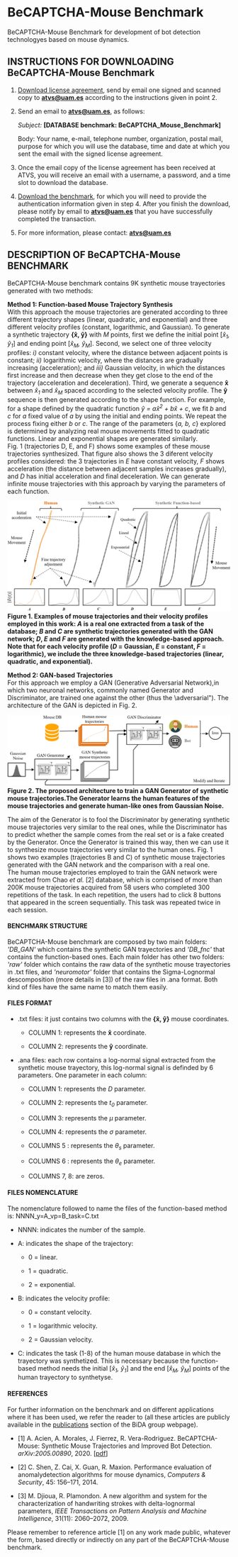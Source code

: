 # BeCAPTCHA-Mouse Benchmark 
BeCAPTCHA-Mouse Benchmark for development of bot detection technologyes based on mouse dynamics.

## INSTRUCTIONS FOR DOWNLOADING BeCAPTCHA-Mouse Benchmark
1) [Download license agreement](http://atvs.ii.uam.es/atvs/licenses/BeCAPTCHA_Mouse_Benchmark.pdf), send by email one signed and scanned copy to **atvs@uam.es** according to the instructions given in point 2.
 
 
2) Send an email to **atvs@uam.es**, as follows:

   *Subject:* **[DATABASE benchmark: BeCAPTCHA_Mouse_Benchmark]**

   Body: Your name, e-mail, telephone number, organization, postal mail, purpose for which you will use the database, time and date at which you sent the email with the signed license agreement.
 

3) Once the email copy of the license agreement has been received at ATVS, you will receive an email with a username, a password, and a time slot to download the database.
 

4) [Download the benchmark](http://atvs.ii.uam.es/atvs/intranet/BeCAPTCHA_Mouse_Benchmark), for which you will need to provide the authentication information given in step 4. After you finish the download, please notify by email to **atvs@uam.es** that you have successfully completed the transaction.
 

5) For more information, please contact: **atvs@uam.es**


## DESCRIPTION OF BeCAPTCHA-Mouse BENCHMARK
BeCAPTCHA-Mouse benchmark contains 9K synthetic mouse trayectories generated with two methods: 

**Method 1: Function-based Mouse Trajectory Synthesis**  
With this approach the mouse trajectories are generated according to three different trajectory shapes (linear, quadratic, and exponential) and three different velocity profiles (constant, logarithmic, and Gaussian). 
To generate a synthetic trajectory **{x̂, ŷ}** with *M* points, first we define the initial point [*x̂<sub>1</sub>, ŷ<sub>1</sub>*] and ending point [*x̂<sub>M</sub>, ŷ<sub>M</sub>*]. Second, we select one of three velocity profiles: *i)* constant velocity, where the distance between adjacent points is constant; *ii)* logarithmic velocity, where the distances are gradually increasing (acceleration); and *iii)* Gaussian velocity, in which the distances first increase and then decrease when they get close to the end of the trajectory (acceleration and deceleration). Third, we generate a sequence **x̂** between *x̂<sub>1</sub>* and *x̂<sub>M</sub>* spaced according to the selected velocity profile. The **ŷ** sequence is then generated according to the shape function. For example, for a shape defined by the quadratic function *ŷ = ax̂<sup>2</sup> + bx̂ + c*, we fit *b* and *c* for *a* fixed value of *a* by using the initial and ending points. We repeat the process fixing either *b* or *c*. The range of the parameters {*a, b, c*} explored is determined by analyzing real
mouse movements fitted to quadratic functions. Linear and exponential shapes are generated similarly.  
Fig. 1 (trajectories D, E, and F) shows some examples of these mouse trajectories synthesized. That figure also shows the 3 diferent velocity profiles considered: the 3 trajectories in *E* have constant velocity, *F* shows acceleration (the distance between adjacent samples increases gradually), and *D* has initial acceleration and final deceleration. We can generate infinite mouse trajectories
with this approach by varying the parameters of each function.

![](https://github.com/BiDAlab/BeCAPTCHA-Mouse/blob/master/Fig5.png)
**Figure 1. Examples of mouse trajectories and their velocity profiles employed in this work: *A* is a real one extracted from a task of the database; *B* and *C* are synthetic trajectories generated with the GAN network; *D*, *E* and *F* are generated with the knowledge-based approach. Note that for each velocity profile (*D* = Gaussian, *E* = constant, *F* = logarithmic), we include the three knowledge-based trajectories (linear, quadratic, and exponential).**

**Method 2: GAN-based Trajectories**  
For this approach we employ a GAN (Generative Adversarial Network),in which two neuronal networks, commonly named Generator and Discriminator, are trained one against the other (thus the \adversarial"). The architecture of the GAN is depicted in Fig. 2.

![](https://github.com/BiDAlab/BeCAPTCHA-Mouse/blob/master/Fig6.png)
**Figure 2. The proposed architecture to train a GAN Generator of synthetic mouse trajectories.The Generator learns the human features of the mouse trajectories and generate human-like ones from Gaussian Noise.**

The aim of the Generator is to fool the Discriminator by generating synthetic mouse trajectories very similar to the real ones, while the Discriminator has to predict whether the sample comes from the real set or is a fake created by the Generator. Once the Generator is trained this way, then we can use it to synthesize mouse trajectories very similar to the human ones.
Fig. 1 shows two examples (trajectories B and C) of synthetic mouse trajectories generated with the GAN network and the comparison with a real one.  
The human mouse trajectories employed to train the GAN network were extracted from Chao *et al.* [2] database, which is comprised of more than 200K mouse trajectories acquired from 58 users who completed 300 repetitions of the task. In each repetition, the users had to click 8 buttons that appeared in the screen sequentially. This task was repeated twice in each session.


#### BENCHMARK STRUCTURE
BeCAPTCHA-Mouse benchmark are composed by two main folders: *'DB_GAN'* which contains the synthetic GAN trayectories and *'DB_fnc'* that contains the function-based ones. Each main folder has other two folders: *'raw'* folder which contains the raw data of the synthetic mouse trayectories in .txt files, and *'neuromotor'* folder that contains the Sigma-Lognormal descomposition (more details in [3]) of the raw files in .ana format. Both kind of files have the same name to match them easily.

#### FILES FORMAT
+ .txt files: it just contains two columns with the **{x̂, ŷ}** mouse coordinates.
  + COLUMN 1: represents the **x̂** coordinate.

  + COLUMN 2: represents the **ŷ** coordinate.

+ .ana files: each row contains a log-normal signal extracted from the synthetic mouse trayectory, this log-normal signal is definded by 6 parameters. One parameter in each column:  

  + COLUMN 1: represents the *D* parameter.

  + COLUMN 2: represents the *t<sub>0</sub>* parameter.

  + COLUMN 3: represents the *μ* parameter.

  + COLUMN 4: represents the *σ* parameter.

  + COLUMNS 5 : represents the *θ<sub>s</sub>* parameter.
  
  + COLUMNS 6 : represents the *θ<sub>e</sub>* parameter.
  
  + COLUMNS 7, 8: are zeros.
  

#### FILES NOMENCLATURE
The nomenclature followed to name the files of the function-based method is: NNNN_y=A_vp=B_task=C.txt

+ NNNN: indicates the number of the sample.

+ A: indicates the shape of the trajectory:

  + 0 = linear.
  
  + 1 = quadratic.
  
  + 2 = exponential.
  
+ B: indicates the velocity profile:

  + 0 = constant velocity.
  
  + 1 = logarithmic velocity.
  
  + 2 = Gaussian velocity.
  
+ C: indicates the task (1-8) of the human mouse database in which the trayectory was synthetized. This is necessary because the function-based method needs the initial [*x̂<sub>1</sub>, ŷ<sub>1</sub>*] and the end [*x̂<sub>M</sub>, ŷ<sub>M</sub>*] points of the human trayectory to synthetyse.


#### REFERENCES
For further information on the benchmark and on different applications where it has been used, we refer the reader to (all these articles are publicly available in the [publications](http://atvs.ii.uam.es/atvs/listpublications.do) section of the BiDA group webpage).

+ [1] A. Acien, A. Morales, J. Fierrez, R. Vera-Rodriguez. BeCAPTCHA-Mouse: Synthetic Mouse Trajectories and Improved Bot Detection. *arXiv:2005.00890*, 2020. [[pdf](https://arxiv.org/pdf/2005.00890.pdf)]

+ [2] C. Shen, Z. Cai, X. Guan, R. Maxion. Performance evaluation of anomalydetection algorithms for mouse dynamics, *Computers & Security*, 45: 156–171, 2014.

+ [3] M. Djioua, R. Plamondon. A new algorithm and system for the characterization of handwriting strokes with delta-lognormal parameters, *IEEE Transactions on Pattern Analysis and Machine Intelligence*, 31(11): 2060–2072, 2009.

Please remember to reference article [1] on any work made public, whatever the form, based directly or indirectly on any part of the BeCAPTCHA-Mouse benchmark.
